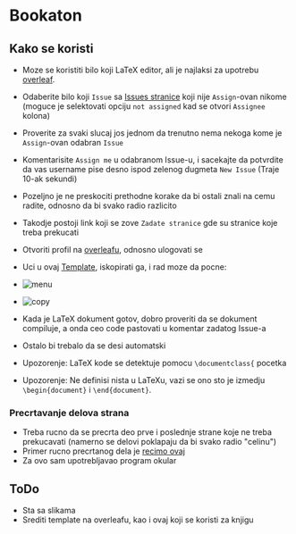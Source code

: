 # Bookaton

## Kako se koristi
- Moze se koristiti bilo koji LaTeX editor, ali je najlaksi za upotrebu
[overleaf](https://www.overleaf.com).
- Odaberite bilo koji `Issue` sa [Issues stranice](https://github.com/dimchee/BookatonTest/issues)
koji nije `Assign`-ovan nikome (moguce je selektovati opciju `not assigned` kad se otvori `Assignee` kolona)
- Proverite za svaki slucaj jos jednom da trenutno nema nekoga kome je `Assign`-ovan odabran `Issue`
- Komentarisite `Assign me` u odabranom Issue-u, i sacekajte da potvrdite da vas username
pise desno ispod zelenog dugmeta `New Issue` (Traje 10-ak sekundi)
- Pozeljno je ne preskociti prethodne korake da bi ostali znali na cemu radite,
odnosno da bi svako radio razlicito
- Takodje postoji link koji se zove `Zadate stranice` gde su stranice koje treba prekucati
- Otvoriti profil na [overleafu](https://www.overleaf.com), odnosno ulogovati se
- Uci u ovaj [Template](https://www.overleaf.com/read/yzxzjbfjcxjx), iskopirati ga, i rad moze da pocne:
- ![menu](https://user-images.githubusercontent.com/41148612/198137488-5bd68fae-6e51-41ea-806c-cf28845f38ad.png)
- ![copy](https://user-images.githubusercontent.com/41148612/198137575-d5f6896b-2d36-4697-827e-2440dc98b217.png)

- Kada je LaTeX dokument gotov, dobro proveriti da se dokument compiluje, a onda ceo code pastovati
u komentar zadatog Issue-a
- Ostalo bi trebalo da se desi automatski
- Upozorenje: LaTeX kode se detektuje pomocu `\documentclass{` pocetka
- Upozorenje: Ne definisi nista u LaTeXu, vazi se ono sto je izmedju
`\begin{document}` i `\end{document}`.

### Precrtavanje delova strana
- Treba rucno da se precrta deo prve i poslednje strane koje ne treba prekucavati
(namerno se delovi poklapaju da bi svako radio "celinu")
- Primer rucno precrtanog dela je [recimo ovaj](Parts/0465-0470.pdf)
- Za ovo sam upotrebljavao program okular

## ToDo
- Sta sa slikama
- Srediti template na overleafu, kao i ovaj koji se koristi za knjigu 
